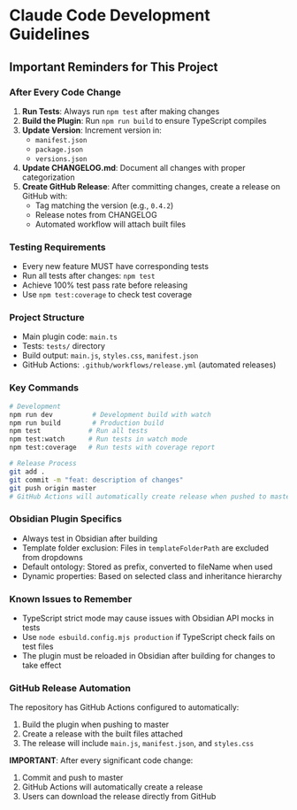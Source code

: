# Claude Code Development Guidelines

## Important Reminders for This Project

### After Every Code Change
1. **Run Tests**: Always run `npm test` after making changes
2. **Build the Plugin**: Run `npm run build` to ensure TypeScript compiles
3. **Update Version**: Increment version in:
   - `manifest.json`
   - `package.json`
   - `versions.json`
4. **Update CHANGELOG.md**: Document all changes with proper categorization
5. **Create GitHub Release**: After committing changes, create a release on GitHub with:
   - Tag matching the version (e.g., `0.4.2`)
   - Release notes from CHANGELOG
   - Automated workflow will attach built files

### Testing Requirements
- Every new feature MUST have corresponding tests
- Run all tests after changes: `npm test`
- Achieve 100% test pass rate before releasing
- Use `npm test:coverage` to check test coverage

### Project Structure
- Main plugin code: `main.ts`
- Tests: `tests/` directory
- Build output: `main.js`, `styles.css`, `manifest.json`
- GitHub Actions: `.github/workflows/release.yml` (automated releases)

### Key Commands
```bash
# Development
npm run dev          # Development build with watch
npm run build        # Production build
npm test            # Run all tests
npm test:watch      # Run tests in watch mode
npm test:coverage   # Run tests with coverage report

# Release Process
git add .
git commit -m "feat: description of changes"
git push origin master
# GitHub Actions will automatically create release when pushed to master
```

### Obsidian Plugin Specifics
- Always test in Obsidian after building
- Template folder exclusion: Files in `templateFolderPath` are excluded from dropdowns
- Default ontology: Stored as prefix, converted to fileName when used
- Dynamic properties: Based on selected class and inheritance hierarchy

### Known Issues to Remember
- TypeScript strict mode may cause issues with Obsidian API mocks in tests
- Use `node esbuild.config.mjs production` if TypeScript check fails on test files
- The plugin must be reloaded in Obsidian after building for changes to take effect

### GitHub Release Automation
The repository has GitHub Actions configured to automatically:
1. Build the plugin when pushing to master
2. Create a release with the built files attached
3. The release will include `main.js`, `manifest.json`, and `styles.css`

**IMPORTANT**: After every significant code change:
1. Commit and push to master
2. GitHub Actions will automatically create a release
3. Users can download the release directly from GitHub